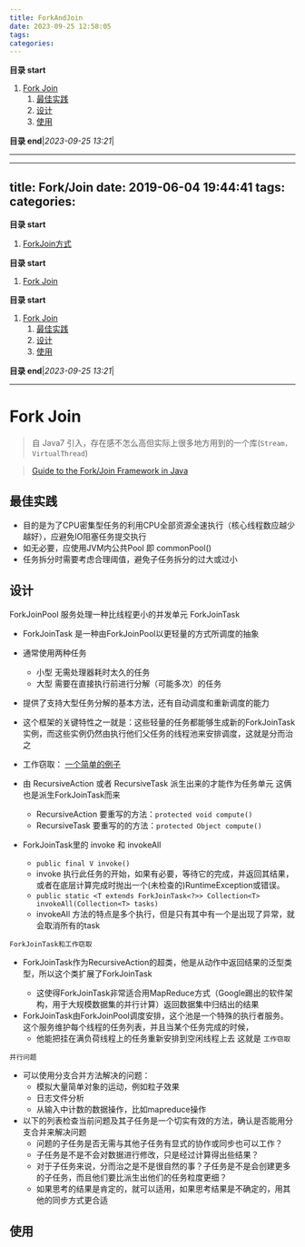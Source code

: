 ```yaml
---
title: ForkAndJoin 
date: 2023-09-25 12:58:05
tags: 
categories: 
---
```


**目录 start**

1. [Fork Join](#fork-join)
    1. [最佳实践](#最佳实践)
    1. [设计](#设计)
    1. [使用](#使用)

**目录 end**|_2023-09-25 13:21_|
****************************************
---
title: Fork/Join
date: 2019-06-04 19:44:41
tags: 
categories: 
---

**目录 start**

1. [ForkJoin方式](#forkjoin方式)

**目录 start**

1. [Fork Join](#fork-join)

**目录 start**

1. [Fork Join](#fork-join)
    1. [最佳实践](#最佳实践)
    1. [设计](#设计)
    1. [使用](#使用)

**目录 end**|_2023-09-25 13:21_|
****************************************
# Fork Join
> 自 Java7 引入，存在感不怎么高但实际上很多地方用到的一个库(`Stream，VirtualThread`)

> [Guide to the Fork/Join Framework in Java](https://www.baeldung.com/java-fork-join)   

## 最佳实践
- 目的是为了CPU密集型任务的利用CPU全部资源全速执行（核心线程数应越少越好），应避免IO阻塞任务提交执行
- 如无必要，应使用JVM内公共Pool 即 commonPool()
- 任务拆分时需要考虑合理阈值，避免子任务拆分的过大或过小

## 设计

ForkJoinPool 服务处理一种比线程更小的并发单元 ForkJoinTask
- ForkJoinTask 是一种由ForkJoinPool以更轻量的方式所调度的抽象

- 通常使用两种任务
    - 小型 无需处理器耗时太久的任务
    - 大型 需要在直接执行前进行分解（可能多次）的任务
- 提供了支持大型任务分解的基本方法，还有自动调度和重新调度的能力

- 这个框架的关键特性之一就是：这些轻量的任务都能够生成新的ForkJoinTask实例，而这些实例仍然由执行他们父任务的线程池来安排调度，这就是分而治之
- 工作窃取： [一个简单的例子](https://github.com/Kuangcp/JavaBase/blob/concurrency/src/main/java/com/github/kuangcp/forkjoin/ForkJoinEasyDemo.groovy)

- 由 RecursiveAction 或者 RecursiveTask 派生出来的才能作为任务单元 这俩也是派生ForkJoinTask而来
    - RecursiveAction 要重写的方法：`protected void compute()`  
    - RecursiveTask 要重写的的方法：`protected Object compute()`
- ForkJoinTask里的 invoke 和 invokeAll 
    - `public final V invoke()`
    - invoke  执行此任务的开始，如果有必要，等待它的完成，并返回其结果，或者在底层计算完成时抛出一个(未检查的)RuntimeException或错误。
    - `public static <T extends ForkJoinTask<?>> Collection<T> invokeAll(Collection<T> tasks)`
    - invokeAll 方法的特点是多个执行，但是只有其中有一个是出现了异常，就会取消所有的task

`ForkJoinTask和工作窃取`
- ForkJoinTask作为RecursiveAction的超类，他是从动作中返回结果的泛型类型，所以这个类扩展了ForkJoinTask<Void> 
    - 这使得ForkJoinTask非常适合用MapReduce方式（Google踢出的软件架构，用于大规模数据集的并行计算）返回数据集中归结出的结果
- ForkJoinTask由ForkJoinPool调度安排，这个池是一个特殊的执行者服务。这个服务维护每个线程的任务列表，并且当某个任务完成的时候，
    - 他能把挂在满负荷线程上的任务重新安排到空闲线程上去 这就是 `工作窃取`

`并行问题`
- 可以使用分支合并方法解决的问题：
    - 模拟大量简单对象的运动，例如粒子效果
    - 日志文件分析
    - 从输入中计数的数据操作，比如mapreduce操作
- 以下的列表检查当前问题及其子任务是一个切实有效的方法，确认是否能用分支合并来解决问题
    - 问题的子任务是否无需与其他子任务有显式的协作或同步也可以工作？
    - 子任务是不是不会对数据进行修改，只是经过计算得出些结果？
    - 对于子任务来说，分而治之是不是很自然的事？子任务是不是会创建更多的子任务，而且他们要比派生出他们的任务粒度更细？
    - 如果思考的结果是肯定的，就可以适用，如果思考结果是不确定的，用其他的同步方式更合适

## 使用

